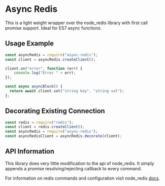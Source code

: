 Async Redis
===========================

This is a light weight wrapper over the node_redis library with first call promise support. Ideal for ES7 async functions. 

## Usage Example

```js
const asyncRedis = require("async-redis");
const client = asyncRedis.createClient();

client.on("error", function (err) {
    console.log("Error " + err);
});

const async asyncBlock() {
  return await client.set("string key", "string val");
};
```

## Decorating Existing Connection
```js
const redis = require("redis");
const client = redis.createClient();
const asyncRedis = require("async-redis");
const asyncRedisClient = asyncRedis.decorate(client);
```

## API Information
This library does very little modification to the api of node_redis. 
It simply appends a promise resolving/rejecting callback to every command. 

For information on redis commands and configuration visit node_redis 
[docs](http://redis.js.org). 


